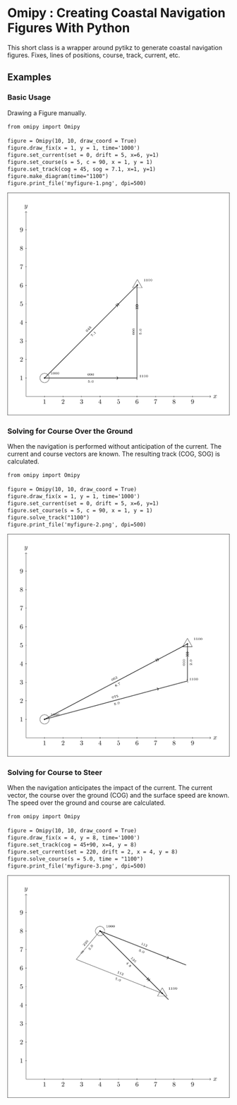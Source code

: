 # Omipy : Creating Coastal Navigation Figures With Python
This short class is a wrapper around pytikz to generate coastal navigation figures. Fixes, lines of positions, course, track, current, etc. 

## Examples
### Basic Usage
Drawing a Figure manually. 
```
from omipy import Omipy

figure = Omipy(10, 10, draw_coord = True)
figure.draw_fix(x = 1, y = 1, time='1000')
figure.set_current(set = 0, drift = 5, x=6, y=1)
figure.set_course(s = 5, c = 90, x = 1, y = 1)
figure.set_track(cog = 45, sog = 7.1, x=1, y=1)
figure.make_diagram(time="1100")
figure.print_file('myfigure-1.png', dpi=500)
```
![](example-1-1.png)

### Solving for Course Over the Ground
When the navigation is performed without anticipation of the current. The current and course vectors are known. The resulting track (COG, SOG) is calculated. 
```
from omipy import Omipy

figure = Omipy(10, 10, draw_coord = True)
figure.draw_fix(x = 1, y = 1, time='1000')
figure.set_current(set = 0, drift = 5, x=6, y=1)
figure.set_course(s = 5, c = 90, x = 1, y = 1)
figure.solve_track("1100")
figure.print_file('myfigure-2.png', dpi=500)
```
![](example-2-2.png)

### Solving for Course to Steer
When the navigation anticipates the impact of the current. The current vector, the course over the ground (COG) and the surface speed are known. The speed over the ground and course are calculated. 
```
from omipy import Omipy

figure = Omipy(10, 10, draw_coord = True)
figure.draw_fix(x = 4, y = 8, time='1000')
figure.set_track(cog = 45+90, x=4, y = 8)
figure.set_current(set = 220, drift = 2, x = 4, y = 8)
figure.solve_course(s = 5.0, time = "1100")
figure.print_file('myfigure-3.png', dpi=500)
```
![](example-3.png)



